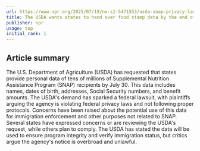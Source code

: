 ```yaml
---
url: https://www.npr.org/2025/07/19/nx-s1-5471553/usda-snap-privacy-lawsuit
title: The USDA wants states to hand over food stamp data by the end of July
publisher: npr
usage: top
initial_rank: 1
---
```

## Article summary
The U.S. Department of Agriculture (USDA) has requested that states provide personal data of tens of millions of Supplemental Nutrition Assistance Program (SNAP) recipients by July 30. This data includes names, dates of birth, addresses, Social Security numbers, and benefit amounts. The USDA's demand has sparked a federal lawsuit, with plaintiffs arguing the agency is violating federal privacy laws and not following proper protocols. Concerns have been raised about the potential use of this data for immigration enforcement and other purposes not related to SNAP. Several states have expressed concerns or are reviewing the USDA's request, while others plan to comply. The USDA has stated the data will be used to ensure program integrity and verify immigration status, but critics argue the agency's notice is overbroad and unlawful.
